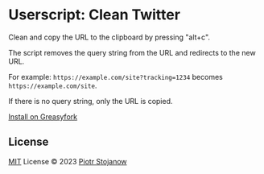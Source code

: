 # Userscript: Clean Twitter

Clean and copy the URL to the clipboard by pressing "alt+c". 

The script removes the query string from the URL and redirects to the new URL.

For example: `https://example.com/site?tracking=1234` becomes `https://example.com/site`.

If there is no query string, only the URL is copied.

[Install on Greasyfork](https://greasyfork.org/en/scripts/476480-clean-copy-url)

## License

[MIT](./LICENSE) License © 2023 [Piotr Stojanow](https://github.com/psto)
